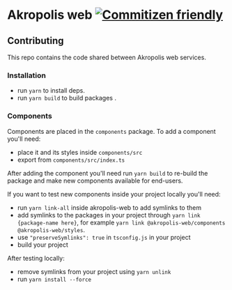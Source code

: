 # Akropolis web [![Commitizen friendly](https://img.shields.io/badge/commitizen-friendly-brightgreen.svg)](http://commitizen.github.io/cz-cli/)

## Contributing
This repo contains the code shared between Akropolis web services.

### Installation
* run `yarn` to install deps.
* run `yarn build` to build packages .

### Components
Components are placed in the `components` package. To add a component you'll need:
* place it and its styles inside `components/src`
* export from `components/src/index.ts`

After adding the component you'll need run `yarn build` to re-build the package and make new components available for end-users.

If you want to test new components inside your project locally you'll need:

* run `yarn link-all` inside akropolis-web to add symlinks to them
* add symlinks to the packages in your project through `yarn link {package-name here}`, for example `yarn link @akropolis-web/components @akropolis-web/styles`.
* use `"preserveSymlinks": true` in `tsconfig.js` in your project
* build your project

After testing locally:
* remove symlinks from your project using `yarn unlink`
* run `yarn install --force`

